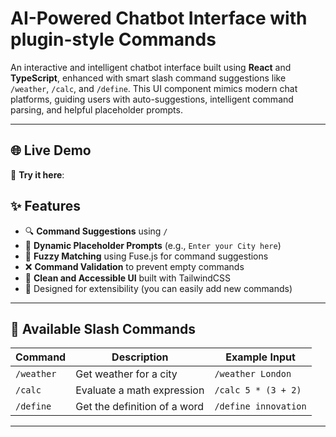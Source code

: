 # AI-Powered Chatbot Interface with plugin-style Commands

An interactive and intelligent chatbot interface built using **React** and **TypeScript**, enhanced with smart slash command suggestions like `/weather`, `/calc`, and `/define`. This UI component mimics modern chat platforms, guiding users with auto-suggestions, intelligent command parsing, and helpful placeholder prompts.

---

## 🌐 Live Demo

🔗 **Try it here**:

## ✨ Features

- 🔍 **Command Suggestions** using `/`
- 💬 **Dynamic Placeholder Prompts** (e.g., `Enter your City here`)
- 🧠 **Fuzzy Matching** using Fuse.js for command suggestions
- ❌ **Command Validation** to prevent empty commands
- 🚀 **Clean and Accessible UI** built with TailwindCSS
- 🎯 Designed for extensibility (you can easily add new commands)

---

## 🚦 Available Slash Commands

| Command    | Description                  | Example Input        |
| ---------- | ---------------------------- | -------------------- |
| `/weather` | Get weather for a city       | `/weather London`    |
| `/calc`    | Evaluate a math expression   | `/calc 5 * (3 + 2)`  |
| `/define`  | Get the definition of a word | `/define innovation` |

---
